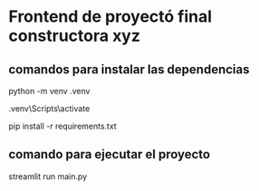 # Frontend de proyectó final constructora xyz

## comandos para instalar las dependencias

python -m venv .venv

.venv\Scripts\activate

pip install -r requirements.txt

## comando para ejecutar el proyecto

streamlit run main.py